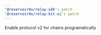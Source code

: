 ```yaml
---
'@reservoir0x/relay-sdk': patch
'@reservoir0x/relay-kit-ui': patch
---
```


Enable protocol v2 for chains programatically
